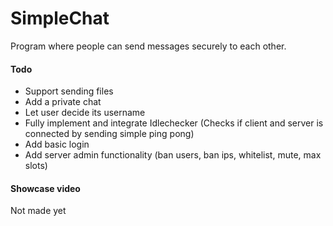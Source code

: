 # SimpleChat
Program where people can send messages securely to each other. 

#### Todo
* Support sending files
* Add a private chat
* Let user decide its username
* Fully implement and integrate Idlechecker (Checks if client and server is connected by sending simple ping pong)
* Add basic login
* Add server admin functionality (ban users, ban ips, whitelist, mute, max slots)

#### Showcase video
Not made yet
